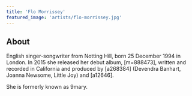 ```yaml
---
title: 'Flo Morrissey'
featured_image: 'artists/flo-morrissey.jpg'
---
```


## About

English singer-songwriter from Notting Hill, born 25 December 1994 in London. In 2015 she released her debut album, [m=888473], written and recorded in California and produced by [a268384] (Devendra Banhart, Joanna Newsome, Little Joy) and [a12646].

She is formerly known as 9mary.
